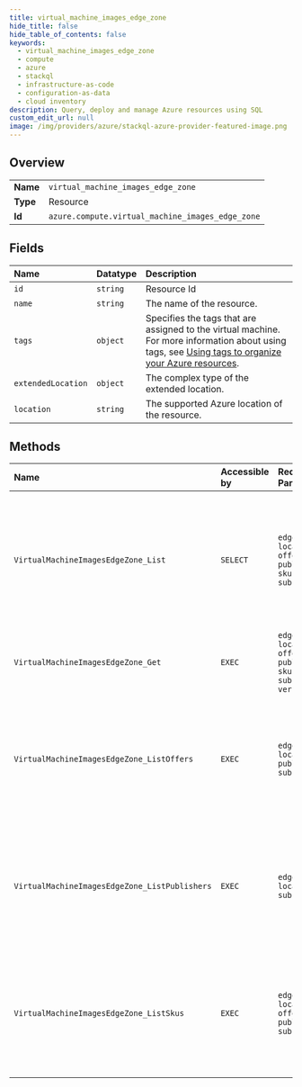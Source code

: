 ```yaml
---
title: virtual_machine_images_edge_zone
hide_title: false
hide_table_of_contents: false
keywords:
  - virtual_machine_images_edge_zone
  - compute
  - azure    
  - stackql
  - infrastructure-as-code
  - configuration-as-data
  - cloud inventory
description: Query, deploy and manage Azure resources using SQL
custom_edit_url: null
image: /img/providers/azure/stackql-azure-provider-featured-image.png
---
```

  
    

## Overview
<table><tbody>
<tr><td><b>Name</b></td><td><code>virtual_machine_images_edge_zone</code></td></tr>
<tr><td><b>Type</b></td><td>Resource</td></tr>
<tr><td><b>Id</b></td><td><code>azure.compute.virtual_machine_images_edge_zone</code></td></tr>
</tbody></table>

## Fields
| Name | Datatype | Description |
|:-----|:---------|:------------|
| `id` | `string` | Resource Id |
| `name` | `string` | The name of the resource. |
| `tags` | `object` | Specifies the tags that are assigned to the virtual machine. For more information about using tags, see [Using tags to organize your Azure resources](https://docs.microsoft.com/azure/azure-resource-manager/resource-group-using-tags.md). |
| `extendedLocation` | `object` | The complex type of the extended location. |
| `location` | `string` | The supported Azure location of the resource. |
## Methods
| Name | Accessible by | Required Params | Description |
|:-----|:--------------|:----------------|:------------|
| `VirtualMachineImagesEdgeZone_List` | `SELECT` | `edgeZone, location, offer, publisherName, skus, subscriptionId` | Gets a list of all virtual machine image versions for the specified location, edge zone, publisher, offer, and SKU. |
| `VirtualMachineImagesEdgeZone_Get` | `EXEC` | `edgeZone, location, offer, publisherName, skus, subscriptionId, version` | Gets a virtual machine image in an edge zone. |
| `VirtualMachineImagesEdgeZone_ListOffers` | `EXEC` | `edgeZone, location, publisherName, subscriptionId` | Gets a list of virtual machine image offers for the specified location, edge zone and publisher. |
| `VirtualMachineImagesEdgeZone_ListPublishers` | `EXEC` | `edgeZone, location, subscriptionId` | Gets a list of virtual machine image publishers for the specified Azure location and edge zone. |
| `VirtualMachineImagesEdgeZone_ListSkus` | `EXEC` | `edgeZone, location, offer, publisherName, subscriptionId` | Gets a list of virtual machine image SKUs for the specified location, edge zone, publisher, and offer. |

